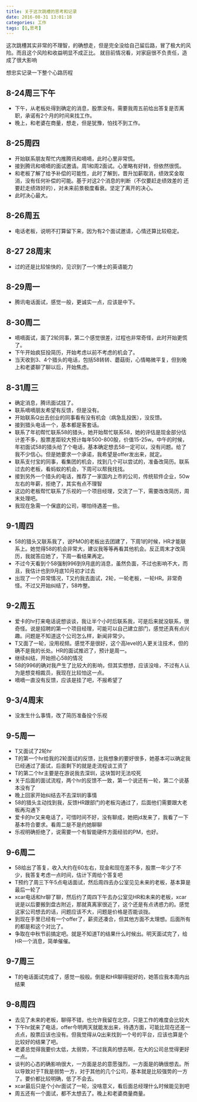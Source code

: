 ```yaml
---
title: 关于这次跳槽的思考和记录
date: 2016-08-31 13:01:18
categories: 工作
tags: [Q,思考]
---
```

这次跳槽其实非常的不理智，的确想走，但是完全没给自己留后路，冒了极大的风险。而且这个风险和收益明显不成正比。
就目前情况看，对家庭很不负责任，造成了很大影响

想忠实记录一下整个心路历程

## 8-24周三下午
- 下午，从老板处得到确定的消息，股票没有。需要我周五前给出答复是否离职，承诺有2个月的时间来找工作。
- 晚上，和老婆在商量，想走，但是犹豫，怕找不到工作。

## 8-25周四
- 开始联系朋友帮忙内推腾讯和嘀嘀，此时心里非常慌。
- 接到腾讯和嘀嘀的面试邀请。周1和周2面试。心里略有好转，但依然很慌。
- 和老板了解了给予补偿的可能性，此时了解到，晋升加薪取消，绩效奖金取消，没有任何补偿的可能。基于对这2个消息的判断（不仅要赶走绩效差的 还要赶走绩效好的），对未来前景极度看衰。坚定了离开的决心。
- 此时决心最大。

## 8-26周五
- 电话老板，说明不打算留下来，因为有2个面试邀请，心情还算比较稳定。

## 8-27 28周末
- 过的还是比较愉快的，见识到了一个博士的英语能力

## 8-29周一
- 腾讯电话面试，感觉一般，更诚实一点，应该是中下。

## 8-30周二
- 嘀嘀面试，面了2轮同事，第二个感觉很差，过程也非常奇怪，此时开始更慌了。
- 下午开始疯狂投简历，开始考虑以前不考虑的机会了。
- 当天收到3、4个猎头的电话，包括58转转、蘑菇街，心情略微平复，但到晚上和老婆聊了聊以后，开始焦虑。

## 8-31周三
- 确定消息，腾讯面试挂了。
- 联系嘀嘀朋友希望有反馈，但是没有。
- 开始联系Q出去创业的同事看有没有机会（病急乱投医），没反馈。
- 接到猎头电话一个，基本都是客套话。
- 联系了年初帮忙联系58的猎头，她开始帮忙联系58，她的评估是现金部分估计差不多，股票差距较大预计每年500-800股，价值15-25w。中午的时候，年初面试58的猎头给了个电话，基本确定想去58一定可以，没有问题。给了我不少信心。但是她要求一个承诺，我希望是offer发出来，就定。
- 联系支付宝的同事，看集团的机会，找到几个可以尝试的，准备改简历。联系过去的老板，看蚂蚁的机会，下周可以帮我找找。
- 接到另外一个猎头的电话，推荐了一家国内上市的公司，传统软件企业，50w左右的年薪，拒绝了，其实有点不理智
- 这边的老板帮忙联系了乐视的一个项目经理，交流了一下，需要改改简历，周末处理吧。
- 我现在急需一个保底的公司，哪怕待遇差一些。

## 9-1周四
- 58的猎头又联系我了，说PMO的老板出去团建了，下周1的时候，HR才能联系上。她觉得58的机会非常大，建议我等等再看其他机会。反正周末才改简历，我就答应她了，下周一看结果再定。
- 不过今天看到个58强制996到9月底的消息，虽然负面，不过也影响不大，而且，我估计也到9月底10月初才过去
- 出现了一个异常情况，T又约我去面试，2轮，一轮老板，一轮HR。非常奇怪。不过又开始纠结了，58咋整。

## 9-2周五
- 爱卡的hr打来电话说想谈谈，我让半个小时后联系我，可是后来就没联系，很奇怪。说是招聘的第一个项目经理，可能可以自己建立部门，感觉还真有点兴趣。问题是不知道这个公司怎么样，新闻非常少。
- T又面了一轮，没用视频。感觉不是很好，这个高level的人更关注技术，但的确不是我的长处。HR的面试推迟了，预计是周一。
- 继续纠结，开始担心58的情况
- 58的996的确对我产生了比较大的影响，但其实想想，应该没啥，不过有人认为是想变相裁员，我现在比较怕这一点。
- 嘀嘀一直没有反馈，应该是挂了吧，不报希望了

## 9-3/4周末
- 没发生什么事情，改了简历准备投个乐视

## 9-5周一
- T又面试了2轮hr
- T的第一个hr给我的2轮面试的反馈，比我想象的要好很多，她基本可以确定我已经通过了面试，后面剩下的就是走流程谈工资了
- T的第二个hr主要是在游说我去深圳，这块暂时无法咬死
- 关于后面的面试流程，两个hr的反馈不一致，第一个说还有一轮，第二个说基本没有了
- 晚上回家开始纠结去不去深圳的事情
- 58的猎头主动找到我，反馈HR跟部门的老板沟通过了，后面他们需要跟大老板再沟通下
- 爱卡的hr又来电话了，可惜时间不好，没有聊成，她把jd发来了，我看了一下基本符合要求。看周二是不是约她聊聊
- 乐视明确拒绝了，说需要一个有智能硬件方面经验的PM，也好。

## 9-6周二
- 58给出了答复，收入大约在60左右，现金和现在差不多，股票一年少了不少，我答复考虑一点时间，估计下周给个答复吧
- T预约了周三下午5点电话面试，然后周四去办公室见见未来的老板，基本算是最后一轮了
- xcar电话和hr聊了聊，然后约了周四下午去办公室见HR和未来的老板，xcar说是以后要搬到盘古附近，那就真离家很近了，这个还是有点诱惑力的。感觉这家公司想去的话，问题应该不大，问题是价格是否能谈拢。
- 到现在手里已经有一个offer了，薪资还凑合，但其他方面不太理想。后面所有的都是和这个对比了。
- 争取在中秋节前搞定吧。就是不知道T的结果什么时候出。明天面试完了，给HR一个消息，简单催催。

## 9-7周三
- T的电话面试完成了，感觉一般般。倒是和HR聊得挺好的，她答应我本周内出结果

## 9-8周四
- 去见了未来的老板，聊得不错，也允许我留在北京，只是工作的难度会比较大
- 下午hr就来了电话，offer今明两天就能发出来，待遇方面，可能比现在还差一点点，股票应该也没有。但我觉得从Q出来找到一个号的平台，应该也算是个比较好的结果了吧。
- 老婆总觉得我要价太低，太弱势，不过我真的想去啊，在大的公司总觉得更好一点。
- 谈判的心态的确影响很大，一方面是总的意愿强烈，一方面是的确很想去。所以导致对于T我是弱势一方，对于其他的几个公司，基本就是比较强势的一方了。要价都比较明确，低了不会去。
- xcar最后只是个小hr面试了一轮，没啥意义，看后面总经理什么时候能见到吧
- 周五还有一个面试，都不太想去了。晚上和老婆商量商量。